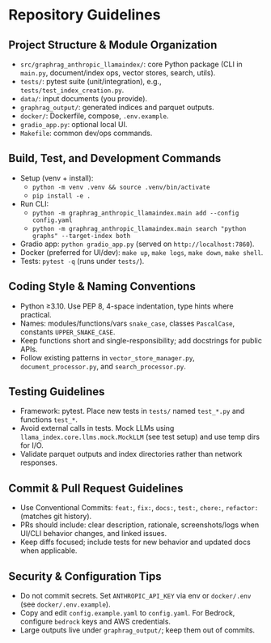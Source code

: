 # Repository Guidelines

## Project Structure & Module Organization
- `src/graphrag_anthropic_llamaindex/`: core Python package (CLI in `main.py`, document/index ops, vector stores, search, utils).
- `tests/`: pytest suite (unit/integration), e.g., `tests/test_index_creation.py`.
- `data/`: input documents (you provide).
- `graphrag_output/`: generated indices and parquet outputs.
- `docker/`: Dockerfile, compose, `.env.example`.
- `gradio_app.py`: optional local UI.
- `Makefile`: common dev/ops commands.

## Build, Test, and Development Commands
- Setup (venv + install):
  - `python -m venv .venv && source .venv/bin/activate`
  - `pip install -e .`
- Run CLI:
  - `python -m graphrag_anthropic_llamaindex.main add --config config.yaml`
  - `python -m graphrag_anthropic_llamaindex.main search "python graphs" --target-index both`
- Gradio app: `python gradio_app.py` (served on `http://localhost:7860`).
- Docker (preferred for UI/dev): `make up`, `make logs`, `make down`, `make shell`.
- Tests: `pytest -q` (runs under `tests/`).

## Coding Style & Naming Conventions
- Python ≥3.10. Use PEP 8, 4-space indentation, type hints where practical.
- Names: modules/functions/vars `snake_case`, classes `PascalCase`, constants `UPPER_SNAKE_CASE`.
- Keep functions short and single-responsibility; add docstrings for public APIs.
- Follow existing patterns in `vector_store_manager.py`, `document_processor.py`, and `search_processor.py`.

## Testing Guidelines
- Framework: pytest. Place new tests in `tests/` named `test_*.py` and functions `test_*`.
- Avoid external calls in tests. Mock LLMs using `llama_index.core.llms.mock.MockLLM` (see test setup) and use temp dirs for I/O.
- Validate parquet outputs and index directories rather than network responses.

## Commit & Pull Request Guidelines
- Use Conventional Commits: `feat:`, `fix:`, `docs:`, `test:`, `chore:`, `refactor:` (matches git history).
- PRs should include: clear description, rationale, screenshots/logs when UI/CLI behavior changes, and linked issues.
- Keep diffs focused; include tests for new behavior and updated docs when applicable.

## Security & Configuration Tips
- Do not commit secrets. Set `ANTHROPIC_API_KEY` via env or `docker/.env` (see `docker/.env.example`).
- Copy and edit `config.example.yaml` to `config.yaml`. For Bedrock, configure `bedrock` keys and AWS credentials.
- Large outputs live under `graphrag_output/`; keep them out of commits.
